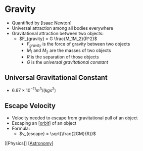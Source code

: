 # Gravity

- Quantified by [[Isaac Newton]]
- Universal attraction among all bodies everywhere
- Gravitational attraction between two objects:
  - $F_{gravity} = G \frac{M_1M_2}{R^2}$
    - $F_{gravity}$ is the force of gravity between two objects
    - $M_1$ and $M_2$ are the masses of two objects
    - $R$ is the separation of those objects
    - $G$ is the _universal gravitational constant_

## Universal Gravitational Constant

- $6.67 \times 10^{-11} m^3 / (kg s^2)$

## Escape Velocity

- Velocity needed to escape from gravitational pull of an object
- Escaping an [[orbit]] of an object
- Formula:
  - $v_{escape} = \sqrt{\frac{2GM}{R}}$

[[Physics]] [[Astronomy]]

[//begin]: # "Autogenerated link references for markdown compatibility"
[Isaac Newton]: isaac-newton "Isaac Newton"
[orbit]: orbit "Orbit"
[Astronomy]: astronomy "Astronomy"
[//end]: # "Autogenerated link references"
